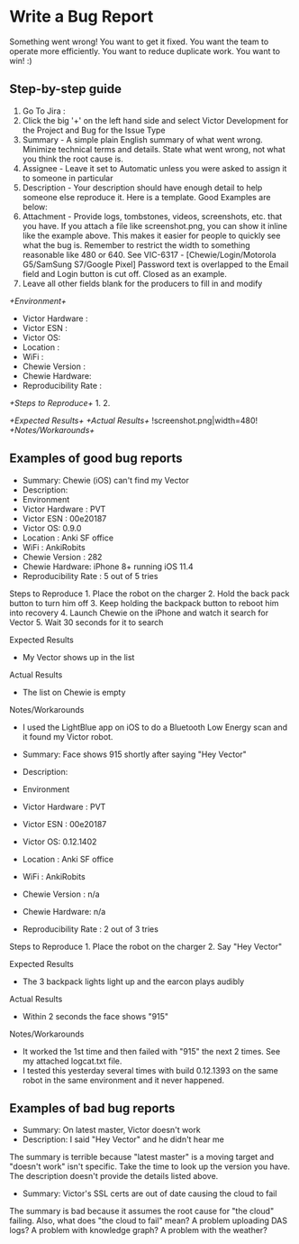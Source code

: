# Write a Bug Report

Something went wrong!  You want to get it fixed.  You want the team to operate more efficiently.  You want to reduce duplicate work.  You want to win! :)

## Step-by-step guide

1.	Go To Jira : 
2.	Click the big '+' on the left hand side and select Victor Development for the Project and Bug for the Issue Type
3.	Summary - A simple plain English summary of what went wrong.  Minimize technical terms and details.  State what went wrong, not what you think the root cause is.
4.	Assignee - Leave it set to Automatic unless you were asked to assign it to someone in particular
5.	Description - Your description should have enough detail to help someone else reproduce it.  Here is a template.  Good Examples are below: 
6. Attachment - Provide logs, tombstones, videos, screenshots, etc. that you have.  If you attach a file like screenshot.png, you can show it inline like the example above.  This makes it easier for people to quickly see what the bug is.  Remember to restrict the width to something reasonable like 480 or 640. See   VIC-6317 - [Chewie/Login/Motorola G5/SamSung S7/Google Pixel] Password text is overlapped to the Email field and Login button is cut off. Closed  as an example.
7. Leave all other fields blank for the producers to fill in and modify


*+Environment+*
* Victor Hardware :
* Victor ESN : 
* Victor OS:
* Location :
* WiFi :
* Chewie Version : 
* Chewie Hardware:
* Reproducibility Rate :
    
*+Steps to Reproduce+*
1. 
2.

*+Expected Results+*
*+Actual Results+*
!screenshot.png|width=480!
*+Notes/Workarounds+*

## Examples of good bug reports

* Summary: Chewie (iOS) can't find my Vector
* Description:
* Environment
* Victor Hardware : PVT
* Victor ESN : 00e20187
* Victor OS: 0.9.0 
* Location : Anki SF office
* WiFi : AnkiRobits
* Chewie Version : 282
* Chewie Hardware: iPhone 8+ running iOS 11.4
* Reproducibility Rate : 5 out of 5 tries

Steps to Reproduce
    1.  Place the robot on the charger
    2.  Hold the back pack button to turn him off
    3.  Keep holding the backpack button to reboot him into recovery
    4.  Launch Chewie on the iPhone and watch it search for Vector
    5.  Wait 30 seconds for it to search

Expected Results
* My Vector shows up in the list

Actual Results
* The list on Chewie is empty

Notes/Workarounds
* I used the LightBlue app on iOS to do a Bluetooth Low Energy scan and it found my Victor robot.


* Summary: Face shows 915 shortly after saying "Hey Vector"
* Description:
* Environment
* Victor Hardware : PVT
* Victor ESN : 00e20187
* Victor OS: 0.12.1402
* Location : Anki SF office
* WiFi : AnkiRobits
* Chewie Version : n/a
* Chewie Hardware: n/a
* Reproducibility Rate : 2 out of 3 tries

Steps to Reproduce
    1.  Place the robot on the charger
    2.  Say "Hey Vector"

Expected Results
* The 3 backpack lights light up and the earcon plays audibly

Actual Results
* Within 2 seconds the face shows "915"

Notes/Workarounds
* It worked the 1st time and then failed with "915" the next 2 times.  See my attached logcat.txt file.
* I tested this yesterday several times with build 0.12.1393 on the same robot in the same environment and it never happened.

## Examples of bad bug reports

* Summary: On latest master, Victor doesn't work
* Description: I said "Hey Vector" and he didn't hear me

The summary is terrible because "latest master" is a moving target and "doesn't work" isn't specific.  Take the time to look up the version you have. The description doesn't provide the details listed above.

* Summary: Victor's SSL certs are out of date causing the cloud to fail

The summary is bad because it assumes the root cause for "the cloud" failing.  Also, what does "the cloud to fail" mean?  A problem uploading DAS logs?  A problem with knowledge graph?  A problem with the weather?




